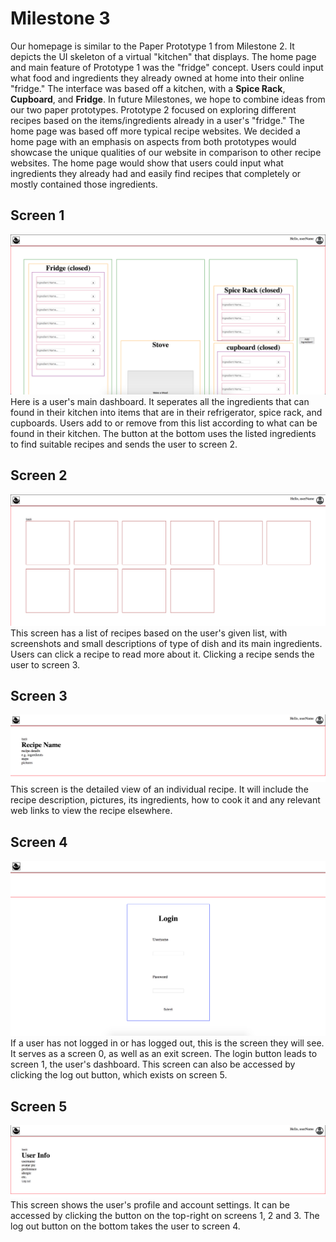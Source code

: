 # Milestone 3
Our homepage is similar to the Paper Prototype 1 from Milestone 2. It depicts the UI skeleton of a virtual "kitchen" that displays. The home page and main feature of Prototype 1 was the "fridge" concept. Users could input what food and ingredients they already owned at home into their online "fridge." The interface was based off a kitchen, with a __Spice Rack__, __Cupboard__, and __Fridge__. In future Milestones, we hope to combine ideas from our two paper prototypes. Prototype 2 focused on exploring different recipes based on the items/ingredients already in a user's "fridge." The home page was based off more typical recipe websites. We decided a home page with an emphasis on aspects from both prototypes would showcase the unique qualities of our website in comparison to other recipe websites. The home page would show that users could input what ingredients they already had and easily find recipes that completely or mostly contained those ingredients.

## Screen 1
![ss1](https://github.com/ReventonC/COGS121Project/blob/master/screenshots/m3Screen1.png)
Here is a user's main dashboard. It seperates all the ingredients that can found in their kitchen into items that are in their refrigerator, spice rack, and cupboards. Users add to or remove from this list according to what can be found in their kitchen. The button at the bottom uses the listed ingredients to find suitable recipes and sends the user to screen 2.

## Screen 2
![ss2](https://github.com/ReventonC/COGS121Project/blob/master/screenshots/m3Screen2.png)
This screen has a list of recipes based on the user's given list, with screenshots and small descriptions of type of dish and its main ingredients. Users can click a recipe to read more about it. Clicking a recipe sends the user to screen 3.

## Screen 3
![ss3](https://github.com/ReventonC/COGS121Project/blob/master/screenshots/m3Screen3.png)
This screen is the detailed view of an individual recipe. It will include the recipe description, pictures, its ingredients, how to cook it and any relevant web links to view the recipe elsewhere.

## Screen 4
![ss4](https://github.com/ReventonC/COGS121Project/blob/master/screenshots/m3Screen4.png)
If a user has not logged in or has logged out, this is the screen they will see. It serves as a screen 0, as well as an exit screen. The login button leads to screen 1, the user's dashboard. This screen can also be accessed by clicking the log out button, which exists on screen 5.

## Screen 5
![ss5](https://github.com/ReventonC/COGS121Project/blob/master/screenshots/m3Screen5.png)
This screen shows the user's profile and account settings. It can be accessed by clicking the button on the top-right on screens 1, 2 and 3. The log out button on the bottom takes the user to screen 4.


